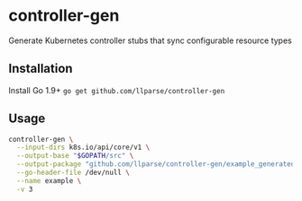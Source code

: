 controller-gen
==============

Generate Kubernetes controller stubs that sync configurable resource types

## Installation

Install Go 1.9+
`go get github.com/llparse/controller-gen`

## Usage

```sh
controller-gen \
  --input-dirs k8s.io/api/core/v1 \
  --output-base "$GOPATH/src" \
  --output-package "github.com/llparse/controller-gen/example_generated" \
  --go-header-file /dev/null \
  --name example \
  -v 3
```

